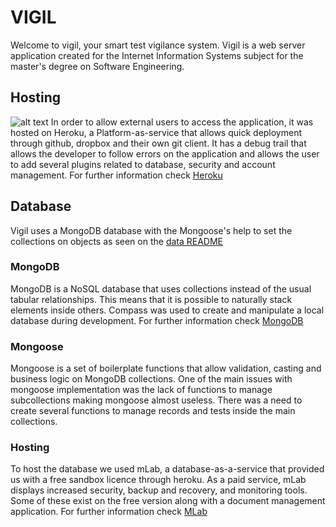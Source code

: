 # VIGIL

Welcome to vigil, your smart test vigilance system.
Vigil is a web server application created for the Internet Information Systems subject for the master's degree on Software Engineering.

## Hosting
![alt text](https://cdn.worldvectorlogo.com/logos/heroku.svg "Heroku Logo")
In order to allow external users to access the application, it was hosted on Heroku, a Platform-as-service that allows quick deployment through github, dropbox and their own git client. It has a debug trail that allows the developer to follow errors on the application and allows the user to add several plugins related to database, security and account management. For further information check [Heroku](https://www.heroku.com/)

## Database

Vigil uses a MongoDB database with the Mongoose's help to set the collections on objects as seen on the [data README](./src/Data/README.md)

### MongoDB
MongoDB is a NoSQL database that uses collections instead of the usual tabular relationships. This means that it is possible to naturally stack elements inside others. Compass was used to create and manipulate a local database during development. For further information check [MongoDB](https://www.mongodb.com/)

### Mongoose
Mongoose is a set of boilerplate functions that allow validation, casting and business logic on MongoDB collections. One of the main issues with mongoose implementation was the lack of functions to manage subcollections making mongoose almost useless. There was a need to create several functions to manage records and tests inside the main collections.

### Hosting
To host the database we used mLab, a database-as-a-service that provided us with a free sandbox licence through heroku. As a paid service, mLab displays increased security, backup and recovery, and monitoring tools. Some of these exist on the free version along with a document management application. For further information check [MLab](https://mlab.com/)
